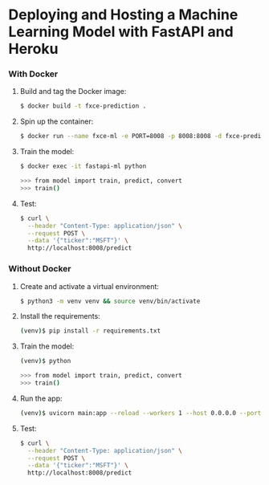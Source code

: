 # Deploying and Hosting a Machine Learning Model with FastAPI and Heroku

### With Docker

1. Build and tag the Docker image:

    ```sh
    $ docker build -t fxce-prediction .
    ```

1. Spin up the container:

    ```sh
    $ docker run --name fxce-ml -e PORT=8008 -p 8008:8008 -d fxce-prediction:latest
    ```

1. Train the model:

    ```sh
    $ docker exec -it fastapi-ml python

    >>> from model import train, predict, convert
    >>> train()
    ```

1. Test:

    ```sh
    $ curl \
      --header "Content-Type: application/json" \
      --request POST \
      --data '{"ticker":"MSFT"}' \
      http://localhost:8008/predict
    ```

### Without Docker

1. Create and activate a virtual environment:

    ```sh
    $ python3 -m venv venv && source venv/bin/activate
    ```

1. Install the requirements:

    ```sh
    (venv)$ pip install -r requirements.txt
    ```

1. Train the model:

    ```sh
    (venv)$ python

    >>> from model import train, predict, convert
    >>> train()
    ```

1. Run the app:

    ```sh
    (venv)$ uvicorn main:app --reload --workers 1 --host 0.0.0.0 --port 8008
    ```

1. Test:

    ```sh
    $ curl \
      --header "Content-Type: application/json" \
      --request POST \
      --data '{"ticker":"MSFT"}' \
      http://localhost:8008/predict
    ```
